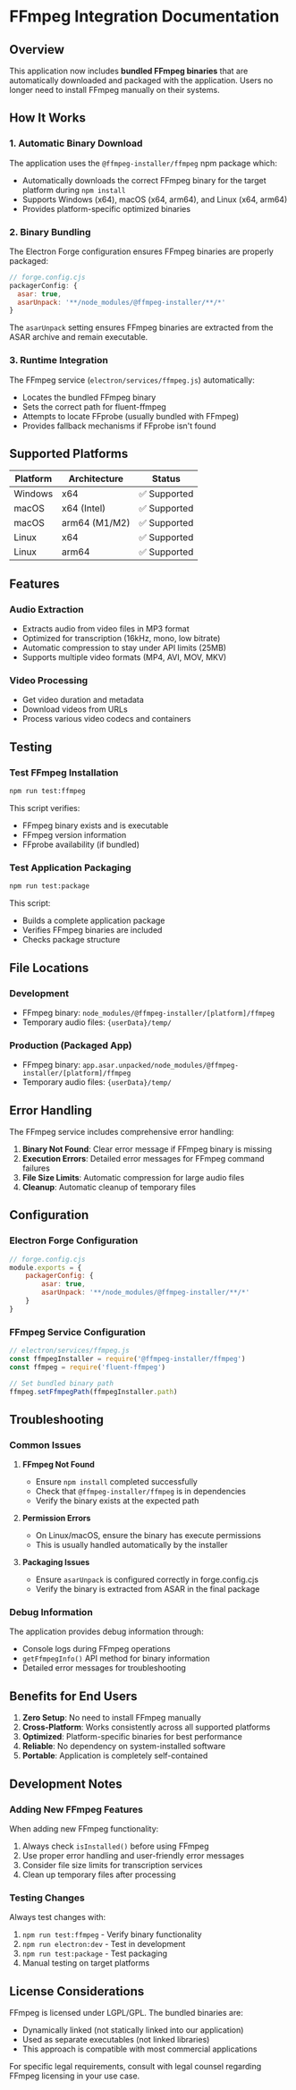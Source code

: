 # FFmpeg Integration Documentation

## Overview

This application now includes **bundled FFmpeg binaries** that are automatically downloaded and packaged with the application. Users no longer need to install FFmpeg manually on their systems.

## How It Works

### 1. Automatic Binary Download

The application uses the `@ffmpeg-installer/ffmpeg` npm package which:

-   Automatically downloads the correct FFmpeg binary for the target platform during `npm install`
-   Supports Windows (x64), macOS (x64, arm64), and Linux (x64, arm64)
-   Provides platform-specific optimized binaries

### 2. Binary Bundling

The Electron Forge configuration ensures FFmpeg binaries are properly packaged:

```javascript
// forge.config.cjs
packagerConfig: {
  asar: true,
  asarUnpack: '**/node_modules/@ffmpeg-installer/**/*'
}
```

The `asarUnpack` setting ensures FFmpeg binaries are extracted from the ASAR archive and remain executable.

### 3. Runtime Integration

The FFmpeg service (`electron/services/ffmpeg.js`) automatically:

-   Locates the bundled FFmpeg binary
-   Sets the correct path for fluent-ffmpeg
-   Attempts to locate FFprobe (usually bundled with FFmpeg)
-   Provides fallback mechanisms if FFprobe isn't found

## Supported Platforms

| Platform | Architecture  | Status       |
| -------- | ------------- | ------------ |
| Windows  | x64           | ✅ Supported |
| macOS    | x64 (Intel)   | ✅ Supported |
| macOS    | arm64 (M1/M2) | ✅ Supported |
| Linux    | x64           | ✅ Supported |
| Linux    | arm64         | ✅ Supported |

## Features

### Audio Extraction

-   Extracts audio from video files in MP3 format
-   Optimized for transcription (16kHz, mono, low bitrate)
-   Automatic compression to stay under API limits (25MB)
-   Supports multiple video formats (MP4, AVI, MOV, MKV)

### Video Processing

-   Get video duration and metadata
-   Download videos from URLs
-   Process various video codecs and containers

## Testing

### Test FFmpeg Installation

```bash
npm run test:ffmpeg
```

This script verifies:

-   FFmpeg binary exists and is executable
-   FFmpeg version information
-   FFprobe availability (if bundled)

### Test Application Packaging

```bash
npm run test:package
```

This script:

-   Builds a complete application package
-   Verifies FFmpeg binaries are included
-   Checks package structure

## File Locations

### Development

-   FFmpeg binary: `node_modules/@ffmpeg-installer/[platform]/ffmpeg`
-   Temporary audio files: `{userData}/temp/`

### Production (Packaged App)

-   FFmpeg binary: `app.asar.unpacked/node_modules/@ffmpeg-installer/[platform]/ffmpeg`
-   Temporary audio files: `{userData}/temp/`

## Error Handling

The FFmpeg service includes comprehensive error handling:

1. **Binary Not Found**: Clear error message if FFmpeg binary is missing
2. **Execution Errors**: Detailed error messages for FFmpeg command failures
3. **File Size Limits**: Automatic compression for large audio files
4. **Cleanup**: Automatic cleanup of temporary files

## Configuration

### Electron Forge Configuration

```javascript
// forge.config.cjs
module.exports = {
	packagerConfig: {
		asar: true,
		asarUnpack: '**/node_modules/@ffmpeg-installer/**/*'
	}
}
```

### FFmpeg Service Configuration

```javascript
// electron/services/ffmpeg.js
const ffmpegInstaller = require('@ffmpeg-installer/ffmpeg')
const ffmpeg = require('fluent-ffmpeg')

// Set bundled binary path
ffmpeg.setFfmpegPath(ffmpegInstaller.path)
```

## Troubleshooting

### Common Issues

1. **FFmpeg Not Found**

    - Ensure `npm install` completed successfully
    - Check that `@ffmpeg-installer/ffmpeg` is in dependencies
    - Verify the binary exists at the expected path

2. **Permission Errors**

    - On Linux/macOS, ensure the binary has execute permissions
    - This is usually handled automatically by the installer

3. **Packaging Issues**
    - Ensure `asarUnpack` is configured correctly in forge.config.cjs
    - Verify the binary is extracted from ASAR in the final package

### Debug Information

The application provides debug information through:

-   Console logs during FFmpeg operations
-   `getFfmpegInfo()` API method for binary information
-   Detailed error messages for troubleshooting

## Benefits for End Users

1. **Zero Setup**: No need to install FFmpeg manually
2. **Cross-Platform**: Works consistently across all supported platforms
3. **Optimized**: Platform-specific binaries for best performance
4. **Reliable**: No dependency on system-installed software
5. **Portable**: Application is completely self-contained

## Development Notes

### Adding New FFmpeg Features

When adding new FFmpeg functionality:

1. Always check `isInstalled()` before using FFmpeg
2. Use proper error handling and user-friendly error messages
3. Consider file size limits for transcription services
4. Clean up temporary files after processing

### Testing Changes

Always test changes with:

1. `npm run test:ffmpeg` - Verify binary functionality
2. `npm run electron:dev` - Test in development
3. `npm run test:package` - Test packaging
4. Manual testing on target platforms

## License Considerations

FFmpeg is licensed under LGPL/GPL. The bundled binaries are:

-   Dynamically linked (not statically linked into our application)
-   Used as separate executables (not linked libraries)
-   This approach is compatible with most commercial applications

For specific legal requirements, consult with legal counsel regarding FFmpeg licensing in your use case.
